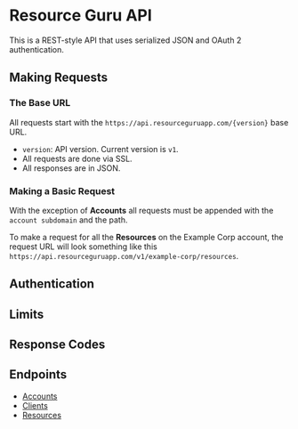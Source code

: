# Resource Guru API

This is a REST-style API that uses serialized JSON and OAuth 2 authentication.

## Making Requests

### The Base URL

All requests start with the `https://api.resourceguruapp.com/{version}` base URL.

* `version`: API version. Current version is `v1`.
* All requests are done via SSL.
* All responses are in JSON.

### Making a Basic Request

With the exception of **Accounts** all requests must be appended with the `account subdomain`
and the path.

To make a request for all the **Resources** on the Example Corp account, the request URL will look
something like this `https://api.resourceguruapp.com/v1/example-corp/resources`.

## Authentication

## Limits

## Response Codes

## Endpoints

* [Accounts](./blob/master/endpoints/accounts.md)
* [Clients](./blob/master/endpoints/clients.md)
* [Resources](./blob/master/endpoints/resources.md)
